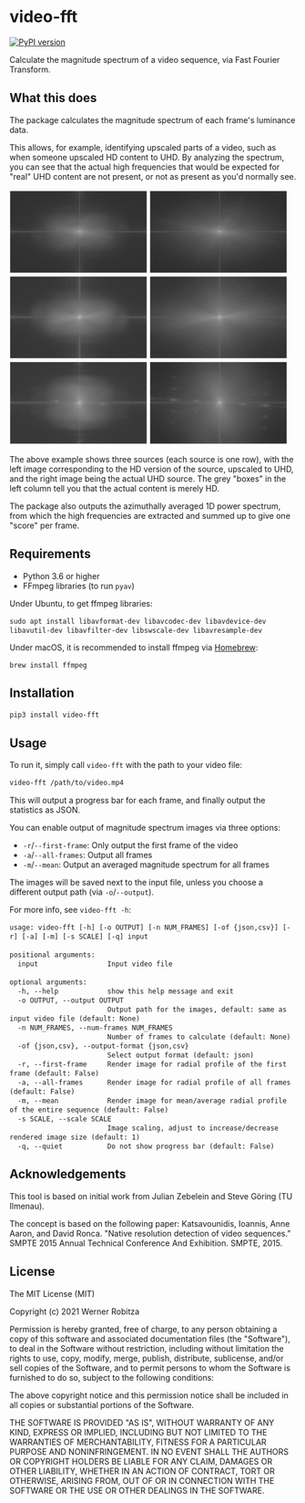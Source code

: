 # video-fft

[![PyPI version](https://img.shields.io/pypi/v/video-fft.svg)](https://pypi.org/project/video-fft)

Calculate the magnitude spectrum of a video sequence, via Fast Fourier Transform.

## What this does

The package calculates the magnitude spectrum of each frame's luminance data.

This allows, for example, identifying upscaled parts of a video, such as when someone upscaled HD content to UHD. By analyzing the spectrum, you can see that the actual high frequencies that would be expected for "real" UHD content are not present, or not as present as you'd normally see.

![](example.png)

The above example shows three sources (each source is one row), with the left image corresponding to the HD version of the source, upscaled to UHD, and the right image being the actual UHD source. The grey "boxes" in the left column tell you that the actual content is merely HD.

The package also outputs the azimuthally averaged 1D power spectrum, from which the high frequencies are extracted and summed up to give one "score" per frame.

## Requirements

- Python 3.6 or higher
- FFmpeg libraries (to run `pyav`)

Under Ubuntu, to get ffmpeg libraries:

    sudo apt install libavformat-dev libavcodec-dev libavdevice-dev libavutil-dev libavfilter-dev libswscale-dev libavresample-dev

Under macOS, it is recommended to install ffmpeg via [Homebrew](https://brew.sh):

    brew install ffmpeg

## Installation

```
pip3 install video-fft
```

## Usage

To run it, simply call `video-fft` with the path to your video file:

```bash
video-fft /path/to/video.mp4
```

This will output a progress bar for each frame, and finally output the statistics as JSON.

You can enable output of magnitude spectrum images via three options:

- `-r`/`--first-frame`: Only output the first frame of the video
- `-a`/`--all-frames`: Output all frames
- `-m`/`--mean`: Output an averaged magnitude spectrum for all frames

The images will be saved next to the input file, unless you choose a different output path (via `-o`/`--output`).

For more info, see `video-fft -h`:

```
usage: video-fft [-h] [-o OUTPUT] [-n NUM_FRAMES] [-of {json,csv}] [-r] [-a] [-m] [-s SCALE] [-q] input

positional arguments:
  input                 Input video file

optional arguments:
  -h, --help            show this help message and exit
  -o OUTPUT, --output OUTPUT
                        Output path for the images, default: same as input video file (default: None)
  -n NUM_FRAMES, --num-frames NUM_FRAMES
                        Number of frames to calculate (default: None)
  -of {json,csv}, --output-format {json,csv}
                        Select output format (default: json)
  -r, --first-frame     Render image for radial profile of the first frame (default: False)
  -a, --all-frames      Render image for radial profile of all frames (default: False)
  -m, --mean            Render image for mean/average radial profile of the entire sequence (default: False)
  -s SCALE, --scale SCALE
                        Image scaling, adjust to increase/decrease rendered image size (default: 1)
  -q, --quiet           Do not show progress bar (default: False)
```

## Acknowledgements

This tool is based on initial work from Julian Zebelein and Steve Göring (TU Ilmenau).

The concept is based on the following paper: Katsavounidis, Ioannis, Anne Aaron, and David Ronca. "Native resolution detection of video sequences." SMPTE 2015 Annual Technical Conference And Exhibition. SMPTE, 2015.

## License

The MIT License (MIT)

Copyright (c) 2021 Werner Robitza

Permission is hereby granted, free of charge, to any person obtaining a
copy of this software and associated documentation files (the
"Software"), to deal in the Software without restriction, including
without limitation the rights to use, copy, modify, merge, publish,
distribute, sublicense, and/or sell copies of the Software, and to
permit persons to whom the Software is furnished to do so, subject to
the following conditions:

The above copyright notice and this permission notice shall be included
in all copies or substantial portions of the Software.

THE SOFTWARE IS PROVIDED "AS IS", WITHOUT WARRANTY OF ANY KIND, EXPRESS
OR IMPLIED, INCLUDING BUT NOT LIMITED TO THE WARRANTIES OF
MERCHANTABILITY, FITNESS FOR A PARTICULAR PURPOSE AND NONINFRINGEMENT.
IN NO EVENT SHALL THE AUTHORS OR COPYRIGHT HOLDERS BE LIABLE FOR ANY
CLAIM, DAMAGES OR OTHER LIABILITY, WHETHER IN AN ACTION OF CONTRACT,
TORT OR OTHERWISE, ARISING FROM, OUT OF OR IN CONNECTION WITH THE
SOFTWARE OR THE USE OR OTHER DEALINGS IN THE SOFTWARE.
